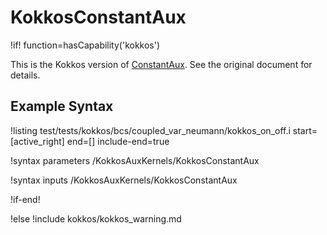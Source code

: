 # KokkosConstantAux

!if! function=hasCapability('kokkos')

This is the Kokkos version of [ConstantAux](ConstantAux.md). See the original document for details.

## Example Syntax

!listing test/tests/kokkos/bcs/coupled_var_neumann/kokkos_on_off.i start=[active_right] end=[] include-end=true

!syntax parameters /KokkosAuxKernels/KokkosConstantAux

!syntax inputs /KokkosAuxKernels/KokkosConstantAux

!if-end!

!else
!include kokkos/kokkos_warning.md
